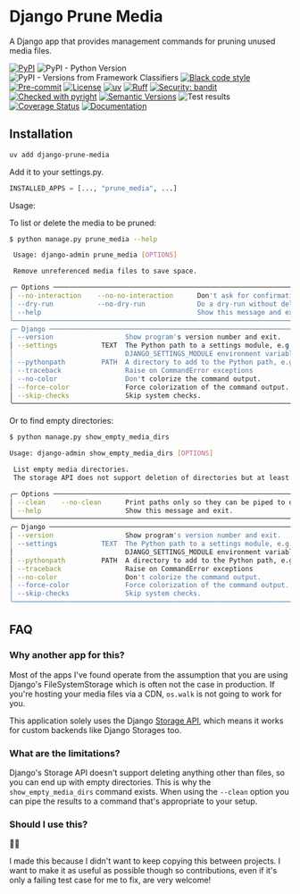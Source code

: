 # Django Prune Media

A Django app that provides management commands for pruning unused media files.

[![PyPI](https://img.shields.io/pypi/v/django-prune-media)](https://pypi.org/project/django-prune-media/)
![PyPI - Python Version](https://img.shields.io/pypi/pyversions/django-prune-media)
![PyPI - Versions from Framework Classifiers](https://img.shields.io/pypi/frameworkversions/django/django-prune-media)
[![Black code style](https://img.shields.io/badge/code%20style-black-000000.svg)](https://github.com/ambv/black)
[![Pre-commit](https://img.shields.io/badge/pre--commit-enabled-brightgreen?logo=pre-commit&logoColor=white)](https://github.com/andrlik/django-prune-media/blob/main/.pre-commit-config.yaml)
[![License](https://img.shields.io/github/license/andrlik/django-prune-media)](https://github.com/andrlik/django-prune-media/blob/main/LICENSE)
[![uv](https://img.shields.io/endpoint?url=https://raw.githubusercontent.com/astral-sh/uv/main/assets/badge/v0.json)](https://github.com/astral-sh/uv)
[![Ruff](https://img.shields.io/endpoint?url=https://raw.githubusercontent.com/astral-sh/ruff/main/assets/badge/v2.json)](https://github.com/astral-sh/ruff)
[![Security: bandit](https://img.shields.io/badge/security-bandit-green.svg)](https://github.com/PyCQA/bandit)
[![Checked with pyright](https://microsoft.github.io/pyright/img/pyright_badge.svg)](https://microsoft.github.io/pyright/)
[![Semantic Versions](https://img.shields.io/badge/%20%20%F0%9F%93%A6%F0%9F%9A%80-semantic--versions-e10079.svg)](https://github.com/andrlik/django-prune-media/releases)
![Test results](https://github.com/andrlik/django-prune-media/actions/workflows/ci.yml/badge.svg)
[![Coverage Status](https://coveralls.io/repos/github/andrlik/django-prune-media/badge.svg?branch=main)](https://coveralls.io/github/andrlik/django-prune-media?branch=main)
[![Documentation](https://img.shields.io/badge/docs-mkdocs-blue)](https://andrlik.github.io/django-prune-media/)

## Installation

```bash
uv add django-prune-media
```

Add it to your settings.py.

```python
INSTALLED_APPS = [..., "prune_media", ...]
```

Usage:

To list or delete the media to be pruned:

```bash
$ python manage.py prune_media --help

 Usage: django-admin prune_media [OPTIONS]

 Remove unreferenced media files to save space.

╭─ Options ─────────────────────────────────────────────────────────────────────────────────────────────────────────────────────────╮
│ --no-interaction    --no-no-interaction      Don't ask for confirmation before deleting. [default: no-no-interaction]             │
│ --dry-run           --no-dry-run             Do a dry-run without deleting anything. [default: no-dry-run]                        │
│ --help                                       Show this message and exit.                                                          │
╰───────────────────────────────────────────────────────────────────────────────────────────────────────────────────────────────────╯
╭─ Django ──────────────────────────────────────────────────────────────────────────────────────────────────────────────────────────╮
│ --version                  Show program's version number and exit.                                                                │
│ --settings           TEXT  The Python path to a settings module, e.g. "myproject.settings.main". If this isn't provided, the      │
│                            DJANGO_SETTINGS_MODULE environment variable will be used.                                              │
│ --pythonpath         PATH  A directory to add to the Python path, e.g. "/home/djangoprojects/myproject". [default: None]          │
│ --traceback                Raise on CommandError exceptions                                                                       │
│ --no-color                 Don't colorize the command output.                                                                     │
│ --force-color              Force colorization of the command output.                                                              │
│ --skip-checks              Skip system checks.                                                                                    │
╰───────────────────────────────────────────────────────────────────────────────────────────────────────────────────────────────────╯
```

Or to find empty directories:

```bash
$ python manage.py show_empty_media_dirs

Usage: django-admin show_empty_media_dirs [OPTIONS]

 List empty media directories.
 The storage API does not support deletion of directories but at least this way you know what can be removed.

╭─ Options ─────────────────────────────────────────────────────────────────────────────────────────────────────────────────────────╮
│ --clean    --no-clean      Print paths only so they can be piped to other commands [default: no-clean]                            │
│ --help                     Show this message and exit.                                                                            │
╰───────────────────────────────────────────────────────────────────────────────────────────────────────────────────────────────────╯
╭─ Django ──────────────────────────────────────────────────────────────────────────────────────────────────────────────────────────╮
│ --version                  Show program's version number and exit.                                                                │
│ --settings           TEXT  The Python path to a settings module, e.g. "myproject.settings.main". If this isn't provided, the      │
│                            DJANGO_SETTINGS_MODULE environment variable will be used.                                              │
│ --pythonpath         PATH  A directory to add to the Python path, e.g. "/home/djangoprojects/myproject". [default: None]          │
│ --traceback                Raise on CommandError exceptions                                                                       │
│ --no-color                 Don't colorize the command output.                                                                     │
│ --force-color              Force colorization of the command output.                                                              │
│ --skip-checks              Skip system checks.                                                                                    │
╰───────────────────────────────────────────────────────────────────────────────────────────────────────────────────────────────────╯

```

## FAQ

### Why another app for this?

Most of the apps I've found operate from the assumption that you are using Django's FileSystemStorage
which is often not the case in production. If you're hosting your media files via a CDN, `os.walk` is not going to work for you.

This application solely uses the Django [Storage API](https://docs.djangoproject.com/en/5.1/ref/files/storage/#the-storage-class), which means
it works for custom backends like Django Storages too.

### What are the limitations?

Django's Storage API doesn't support deleting anything other than files, so you can end up with empty directories. This is why the `show_empty_media_dirs` command exists. When using the `--clean` option you can pipe the results to a command that's appropriate to your setup.

### Should I use this?

🤷‍♂️

I made this because I didn't want to keep copying this between projects. I want to make it as useful as possible though so contributions, even if it's only a failing test case for me to fix, are very welcome!
